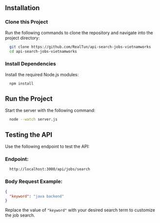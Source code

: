 ## Installation

### Clone this Project

Run the following commands to clone the repository and navigate into the project directory:

```bash
  git clone https://github.com/RealTun/api-search-jobs-vietnamworks
  cd api-search-jobs-vietnamworks
```

### Install Dependencies

Install the required Node.js modules:

```bash
  npm install
```

## Run the Project

Start the server with the following command:

```bash
  node --watch server.js
```

## Testing the API

Use the following endpoint to test the API:

### Endpoint:
```
  http://localhost:3000/api/jobs/search
```

### Body Request Example:
```json
{
  "keyword": "java backend"
}
```

Replace the value of `"keyword"` with your desired search term to customize the job search.